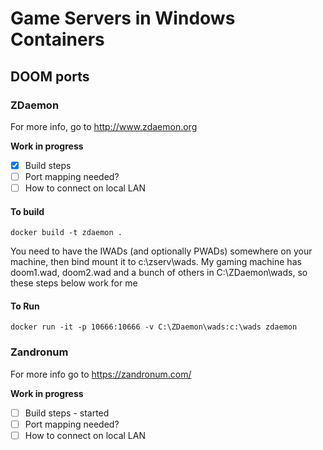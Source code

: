 # Game Servers in Windows Containers


## DOOM ports

### ZDaemon

For more info, go to http://www.zdaemon.org 

**Work in progress**

- [x] Build steps
- [ ] Port mapping needed?
- [ ] How to connect on local LAN

#### To build

```
docker build -t zdaemon .
```

You need to have the IWADs (and optionally PWADs) somewhere on your machine,
then bind mount it to c:\zserv\wads. My gaming machine has doom1.wad, doom2.wad and a bunch of others in 
C:\ZDaemon\wads\, so these steps below work for me

#### To Run

```
docker run -it -p 10666:10666 -v C:\ZDaemon\wads:c:\wads zdaemon
```


### Zandronum

For more info go to https://zandronum.com/

**Work in progress**

- [ ] Build steps - started
- [ ] Port mapping needed?
- [ ] How to connect on local LAN